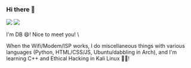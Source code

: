 ### Hi there 👋

<!--
**aptitudepi/aptitudepi** is a ✨ _special_ ✨ repository because its `README.md` (this file) appears on your GitHub profile.

Here are some ideas to get you started:

- 🔭 I’m currently working on ...
- 🌱 I’m currently learning ...
- 👯 I’m looking to collaborate on ...
- 🤔 I’m looking for help with ...
- 💬 Ask me about ...
- 📫 How to reach me: ...
- 😄 Pronouns: ...
- ⚡ Fun fact: ...
-->


![](https://media.giphy.com/media/b18SglxYnfKRW/giphy-downsized.gif)
![](https://media.giphy.com/media/mW05nwEyXLP0Y/giphy.gif)

I'm DB 😄! Nice to meet you! \

When the Wifi/Modem/ISP works, I do miscellaneous things with various languages (Python, HTML/CSS/JS, Ubuntu/dabbling in Arch), and I'm learning C++ and Ethical Hacking in Kali Linux 🌱🤔!
